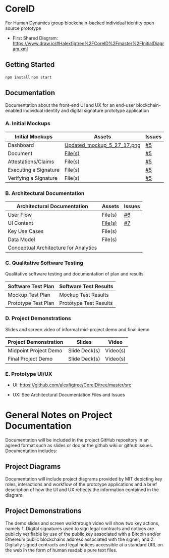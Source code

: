 # CoreID

For Human Dynamics group blockchain-backed individual identity open source prototype

* First Shared Diagram: https://www.draw.io/#Halexfigtree%2FCoreID%2Fmaster%2FInitialDiagram.xml

## Getting Started 
`npm install`
`npm start`

## Documentation


Documentation about the front-end UI and UX for an end-user blockchain-enabled individual identity and digital signature prototype application


### A. Initial Mockups

| Initial Mockups  | Assets  | Issues  |
|---|---|---|
| Dashboard  | [Updated_mockup_5_27_17.png](https://github.com/alexfigtree/CoreID/blob/master/docs/Updated_mockup_5_27_17.png)  |  [#5](https://github.com/alexfigtree/CoreID/issues/5) |
| Document  | [File(s)](https://github.com/alexfigtree/CoreID/tree/master/src)  | [#5](https://github.com/alexfigtree/CoreID/issues/5)  |
| Attestations/Claims |  File(s) | [#5](https://github.com/alexfigtree/CoreID/issues/5)  |
| Executing a Signature  | File(s)  | [#5](https://github.com/alexfigtree/CoreID/issues/5)  |
| Verifying a Signature | File(s)  | [#5](https://github.com/alexfigtree/CoreID/issues/5)  |

### B. Architectural Documentation

| Architectural Documentation  | Assets  | Issues  |
|---|---|---|
| User Flow  | File(s)  | [#6](https://github.com/alexfigtree/CoreID/issues/6)  |
| UI Content  | [File(s)](https://github.com/alexfigtree/CoreID/tree/master/src)  | [#7](https://github.com/alexfigtree/CoreID/issues/7)  |
| Key Use Cases  |  File(s) |   |
| Data Model  | File(s)  |   |
| Conceptual Architecture for Analytics |   |   |


### C. Qualitative Software Testing

Qualitative software testing and documentation of plan and results


| Software Test Plan  | Software Test Results  | 
|---|---|
| Mockup Test Plan | Mockup Test Results   | 
| Prototype Test Plan | Prototype Test Results   |

### D. Project Demonstrations

Slides and screen video of informal mid-project demo and final demo

| Project Demonstration  | Slides  | Video  |
|---|---|---|
| Midpoint Project Demo | Slide Deck(s)  | Video(s)  |
| Final Project Demo | Slide Deck(s)  | Video(s)  |


### E. Prototype UI/UX 

* UI: https://github.com/alexfigtree/CoreID/tree/master/src

* UX: See Architectural Documentation Files and Issues

# General Notes on Project Documentation 

Documentation will be included in the project GitHub repository in an agreed format such as slides or doc or the github wiki or github issues. Documentation includes:

## Project Diagrams

Documentation will include project diagrams provided by MIT depicting key roles, interactions and workflow of the prototype applications and a brief description of how the UI and UX reflects the information contained in the diagram.

## Project Demonstrations

The demo slides and screen walkthrough video will show two key actions, namely 1. Digital signatures used to sign legal contracts and notices are publicly verifiable by use of the public key associated with a Bitcoin and/or Ethereum public blockchains address associated with the signer; and 2. Digitally signed contracts and legal notices accessible at a standard URL on the web in the form of human readable pure text files.
